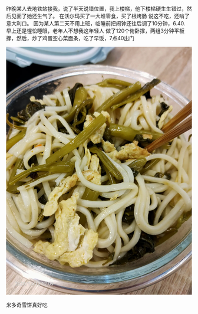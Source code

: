 昨晚某人去地铁站接我，说了半天说错位置，我上楼梯，他下楼梯硬生生错过，然后见面了她还生气了。 
在沃尔玛买了一大堆零食，买了根烤肠 说这不吃，还啃了意大利口。
因为某人第二天不用上班，临睡前把闹钟还往后调了10分钟，6.40. 早上还是惺忪睡眼，老年人不想我这年轻人
做了120个俯卧撑，两组3分钟平板撑，然后，炒了鸡蛋空心菜面条，吃了早饭，7点40出门

![](../../img/6904315-588d6361aad98623.jpg)

米多奇雪饼真好吃
